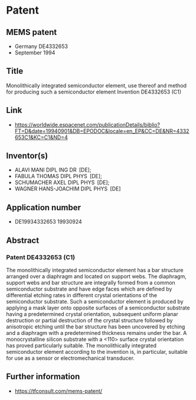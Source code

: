 # Patent

## MEMS patent
- Germany DE4332653
- September 1994 

## Title
Monolithically integrated semiconductor element, use thereof and method for producing such a semiconductor element
Invention DE4332653 (C1)

## Link
- https://worldwide.espacenet.com/publicationDetails/biblio?FT=D&date=19940901&DB=EPODOC&locale=en_EP&CC=DE&NR=4332653C1&KC=C1&ND=4

## Inventor(s)	
- ALAVI MANI DIPL ING DR [DE]; 
- FABULA THOMAS DIPL PHYS [DE]; 
- SCHUMACHER AXEL DIPL PHYS [DE]; 
- WAGNER HANS-JOACHIM DIPL PHYS [DE]

## Application number	
- DE19934332653 19930924 

## Abstract 
### Patent DE4332653 (C1)

The monolithically integrated semiconductor element has a bar structure arranged over a diaphragm and located on support webs. The diaphragm, support webs and bar structure are integrally formed from a common semiconductor substrate and have edge faces which are defined by differential etching rates in different crystal orientations of the semiconductor substrate. Such a semiconductor element is produced by applying a mask layer onto opposite surfaces of a semiconductor substrate having a predetermined crystal orientation, subsequent uniform planar destruction or partial destruction of the crystal structure followed by anisotropic etching until the bar structure has been uncovered by etching and a diaphragm with a predetermined thickness remains under the bar. A monocrystalline silicon substrate with a <110> surface crystal orientation has proved particularly suitable. The monolithically integrated semiconductor element according to the invention is, in particular, suitable for use as a sensor or electromechanical transducer.

## Further information
- https://tfconsult.com/mems-patent/

